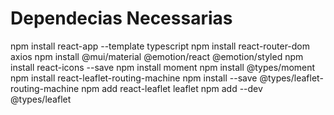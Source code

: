 # Dependecias Necessarias

npm install react-app --template typescript
npm install react-router-dom axios
npm install @mui/material @emotion/react @emotion/styled
npm install react-icons --save
npm install moment
npm install @types/moment
npm install react-leaflet-routing-machine
npm install --save @types/leaflet-routing-machine
npm add react-leaflet leaflet
npm add --dev @types/leaflet